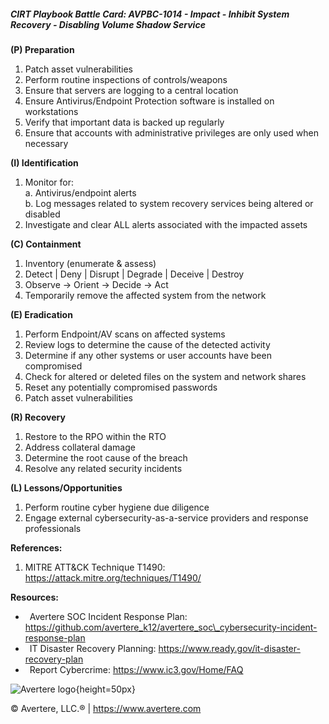 ##### CIRT Playbook Battle Card: **AVPBC-1014 - Impact - Inhibit System Recovery - Disabling Volume Shadow Service**

**(P) Preparation**

1.  Patch asset vulnerabilities
2.  Perform routine inspections of controls/weapons
3.  Ensure that servers are logging to a central location
4.  Ensure Antivirus/Endpoint Protection software is installed on workstations
5.  Verify that important data is backed up regularly
6.  Ensure that accounts with administrative privileges are only used when necessary

**(I) Identification**

1.  Monitor for:  
    a. Antivirus/endpoint alerts  
    b. Log messages related to system recovery services being altered or disabled
2.  Investigate and clear ALL alerts associated with the impacted assets

**(C) Containment**

1.  Inventory (enumerate & assess)
2.  Detect | Deny | Disrupt | Degrade | Deceive | Destroy
3.  Observe -> Orient -> Decide -> Act
4.  Temporarily remove the affected system from the network

**(E) Eradication**

1.  Perform Endpoint/AV scans on affected systems
2.  Review logs to determine the cause of the detected activity
3.  Determine if any other systems or user accounts have been compromised
4.  Check for altered or deleted files on the system and network shares
5.  Reset any potentially compromised passwords
6.  Patch asset vulnerabilities

**(R) Recovery**

1.  Restore to the RPO within the RTO
2.  Address collateral damage
3.  Determine the root cause of the breach
4.  Resolve any related security incidents

**(L) Lessons/Opportunities**

1.  Perform routine cyber hygiene due diligence
2.  Engage external cybersecurity-as-a-service providers and response professionals

**References:**

1.  MITRE ATT&CK Technique T1490: https://attack.mitre.org/techniques/T1490/

**Resources:**

*    Avertere SOC Incident Response Plan: https://github.com/avertere_k12/avertere_soc\_cybersecurity-incident-response-plan
*    IT Disaster Recovery Planning: https://www.ready.gov/it-disaster-recovery-plan
*    Report Cybercrime: https://www.ic3.gov/Home/FAQ

![Avertere logo](https://example.com/averttere-logo.jpg){height=50px}

  
© Avertere, LLC.® | https://www.avertere.com
